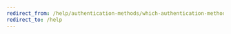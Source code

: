 ```yaml
---
redirect_from: /help/authentication-methods/which-authentication-method-should-i-use/
redirect_to: /help
---
```

